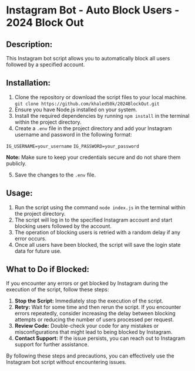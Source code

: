 # Instagram Bot - Auto Block Users - 2024 Block Out

## Description:

This Instagram bot script allows you to automatically block all users followed by a specified account.

## Installation:

1. Clone the repository or download the script files to your local machine. ` git clone https://github.com/khaled50k/2024BlockOut.git `
3. Ensure you have Node.js installed on your system.
4. Install the required dependencies by running `npm install` in the terminal within the project directory.
5. Create a `.env` file in the project directory and add your Instagram username and password in the following format:

`IG_USERNAME=your_username`
`IG_PASSWORD=your_password`

**Note:** Make sure to keep your credentials secure and do not share them publicly.

5. Save the changes to the `.env` file.

## Usage:

1. Run the script using the command `node index.js` in the terminal within the project directory.
2. The script will log in to the specified Instagram account and start blocking users followed by the account.
3. The operation of blocking users is retried with a random delay if any error occurs.
4. Once all users have been blocked, the script will save the login state data for future use.

## What to Do if Blocked:

If you encounter any errors or get blocked by Instagram during the execution of the script, follow these steps:

1. **Stop the Script:** Immediately stop the execution of the script.
2. **Retry:** Wait for some time and then rerun the script. If you encounter errors repeatedly, consider increasing the delay between blocking attempts or reducing the number of users processed per request.
3. **Review Code:** Double-check your code for any mistakes or misconfigurations that might lead to being blocked by Instagram.
4. **Contact Support:** If the issue persists, you can reach out to Instagram support for further assistance.

By following these steps and precautions, you can effectively use the Instagram bot script without encountering issues.
